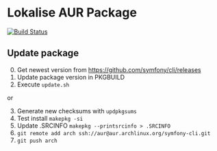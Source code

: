 # Lokalise AUR Package
[![Build Status](https://travis-ci.com/famoser/symfony-cli-aur.svg?branch=master)](https://travis-ci.com/famoser/symfony-cli-aur)

## Update package

0. Get newest version from https://github.com/symfony/cli/releases
1. Update package version in PKGBUILD
2. Execute `update.sh`

or 

3. Generate new checksums with `updpkgsums`
4. Test install `makepkg -si`
5. Update .SRCINFO `makepkg --printsrcinfo > .SRCINFO`
6. `git remote add arch ssh://aur@aur.archlinux.org/symfony-cli.git`
7. `git push arch`
